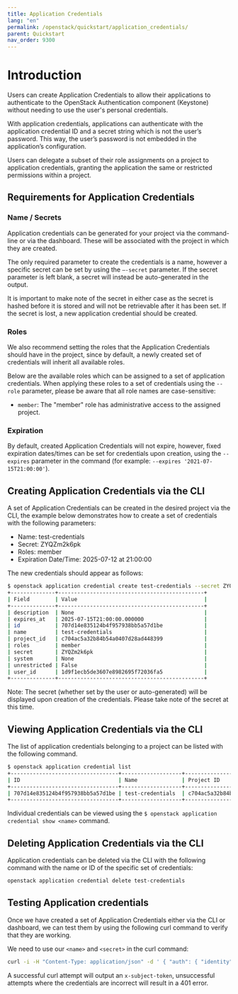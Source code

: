 ```yaml
---
title: Application Credentials
lang: "en"
permalink: /openstack/quickstart/application_credentials/
parent: Quickstart
nav_order: 9300
---
```


# Introduction

Users can create Application Credentials to allow their applications to authenticate to the OpenStack Authentication component (Keystone) without needing to use the user's personal credentials.

With application credentials, applications can authenticate with the application credential ID and a secret string which is not the user’s password. This way, the user’s password is not embedded in the application’s configuration.

Users can delegate a subset of their role assignments on a project to application credentials, granting the application the same or restricted permissions within a project.

## Requirements for Application Credentials

### Name / Secrets

Application credentials can be generated for your project via the command-line or via the dashboard. These will be associated with the project in which they are created.

The only required parameter to create the credentials is a name, however a specific secret can be set by using the `—-secret` parameter. If the secret parameter is left blank, a secret will instead be auto-generated in the output.

It is important to make note of the secret in either case as the secret is hashed before it is stored and will not be retrievable after it has been set. If the secret is lost, a new application credential should be created.

### Roles

We also recommend setting the roles that the Application Credentials should have in the project, since by default, a newly created set of credentials will inherit all available roles.

Below are the available roles which can be assigned to a set of application credentials. When applying these roles to a set of credentials using the `--role` parameter, please be aware that all role names are case-sensitive:

- `member`: The "member" role has administrative access to the assigned project.

### Expiration

By default, created Application Credentials will not expire, however,  fixed expiration dates/times can be set for credentials upon creation, using the `--expires` parameter in the command (for example: `--expires '2021-07-15T21:00:00'`).

## Creating Application Credentials via the CLI

A set of Application Credentials can be created in the desired project via the CLI, the example below demonstrates how to create a set of credentials with the following parameters:

- Name: test-credentials
- Secret: ZYQZm2k6pk
- Roles: member
- Expiration Date/Time: 2025-07-12 at 21:00:00

The new credentials should appear as follows:

```bash
$ openstack application credential create test-credentials --secret ZYQZm2k6pk --role member --expires '2025-07-15T21:00:00'
+--------------+----------------------------------------------+
| Field        | Value                                        |
+--------------+----------------------------------------------+
| description  | None                                         |
| expires_at   | 2025-07-15T21:00:00.000000                   |
| id           | 707d14e835124b4f957938bb5a57d1be             |
| name         | test-credentials                             |
| project_id   | c704ac5a32b84b54a0407d28ad448399             |
| roles        | member                                       |
| secret       | ZYQZm2k6pk                                   |
| system       | None                                         |
| unrestricted | False                                        |
| user_id      | 1d9f1ecb5de3607e8982695f72036fa5             |
+--------------+----------------------------------------------+
```

Note: The secret (whether set by the user or auto-generated) will be displayed upon creation of the credentials. Please take note of the secret at this time.

## Viewing Application Credentials via the CLI

The list of application credentials belonging to a project can be listed with the following command.

```bash
$ openstack application credential list
+----------------------------------+-------------------+----------------------------------+-------------+------------+
| ID                               | Name              | Project ID                       | Description | Expires At |
+----------------------------------+-------------------+----------------------------------+-------------+------------+
| 707d14e835124b4f957938bb5a57d1be | test-credentials  | c704ac5a32b84b54a0407d28ad448399 | None        | None       |
+----------------------------------+-------------------+----------------------------------+-------------+------------+
```

Individual credentials can be viewed using the `$ openstack application credential show <name>` command.

## Deleting Application Credentials via the CLI

Application credentials can be deleted via the CLI with the following command with the name or ID of the specific set of credentials:

```bash
openstack application credential delete test-credentials
```

## Testing Application credentials

Once we have created a set of Application Credentials either via the CLI or dashboard, we can test them by using the following curl command to verify that they are working.

We need to use our `<name>` and `<secret>` in the curl command:

```bash
curl -i -H "Content-Type: application/json" -d ' { "auth": { "identity": { "methods": ["application_credential"],  "application_credential": {  "id": “<id>", "secret": “<secret>"}}}}' https://identity.openstack.de-west-01.wiit-cloud.io/v3/auth/tokens
```

A successful curl attempt will output an `x-subject-token`, unsuccessful attempts where the credentials are incorrect will result in a 401 error.
